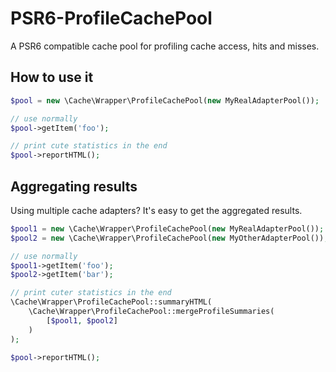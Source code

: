 # PSR6-ProfileCachePool
A PSR6 compatible cache pool for profiling cache access, hits and misses.

## How to use it

```php
$pool = new \Cache\Wrapper\ProfileCachePool(new MyRealAdapterPool());

// use normally
$pool->getItem('foo');

// print cute statistics in the end
$pool->reportHTML();
```


## Aggregating results

Using multiple cache adapters? It's easy to get the aggregated results.

```php
$pool1 = new \Cache\Wrapper\ProfileCachePool(new MyRealAdapterPool());
$pool2 = new \Cache\Wrapper\ProfileCachePool(new MyOtherAdapterPool());

// use normally
$pool1->getItem('foo');
$pool2->getItem('bar');

// print cuter statistics in the end
\Cache\Wrapper\ProfileCachePool::summaryHTML(
	\Cache\Wrapper\ProfileCachePool::mergeProfileSummaries(
		[$pool1, $pool2]
	)
);

$pool->reportHTML();
```

